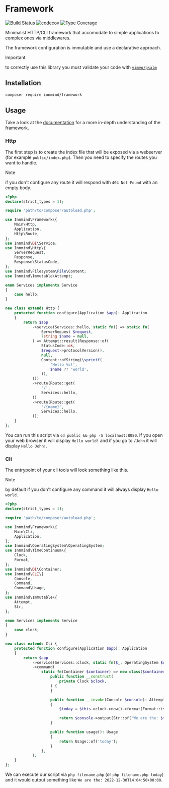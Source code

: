 # Framework

[![Build Status](https://github.com/Innmind/Framework/workflows/CI/badge.svg?branch=main)](https://github.com/Innmind/Framework/actions?query=workflow%3ACI)
[![codecov](https://codecov.io/gh/Innmind/Framework/branch/develop/graph/badge.svg)](https://codecov.io/gh/Innmind/Framework)
[![Type Coverage](https://shepherd.dev/github/Innmind/Framework/coverage.svg)](https://shepherd.dev/github/Innmind/Framework)

Minimalist HTTP/CLI framework that accomodate to simple applications to complex ones via middlewares.

The framework configuration is immutable and use a declarative approach.

> [!IMPORTANT]
> to correctly use this library you must validate your code with [`vimeo/psalm`](https://packagist.org/packages/vimeo/psalm)

## Installation

```sh
composer require innmind/framework
```

## Usage

Take a look at the [documentation](docs/) for a more in-depth understanding of the framework.

### Http

The first step is to create the index file that will be exposed via a webserver (for example `public/index.php`). Then you need to specify the routes you want to handle.

> [!NOTE]
> if you don't configure any route it will respond with `404 Not Found` with an empty body.

```php
<?php
declare(strict_types = 1);

require 'path/to/composer/autoload.php';

use Innmind\Framework\{
    Main\Http,
    Application,
    Http\Route,
};
use Innmind\DI\Service;
use Innmind\Http\{
    ServerRequest,
    Response,
    Response\StatusCode,
};
use Innmind\Filesystem\File\Content;
use Innmind\Immutable\Attempt;

enum Services implements Service
{
    case hello;
}

new class extends Http {
    protected function configure(Application $app): Application
    {
        return $app
            ->service(Services::hello, static fn() => static fn(
                ServerRequest $request,
                ?string $name = null,
            ) => Attempt::result(Response::of(
                StatusCode::ok,
                $request->protocolVersion(),
                null,
                Content::ofString(\sprintf(
                    'Hello %s!',
                    $name ?? 'world',
                )),
            )))
            ->route(Route::get(
                '/',
                Services::hello,
            ))
            ->route(Route::get(
                '/{name}',
                Services::hello,
            ));
    }
};
```

You can run this script via `cd public && php -S localhost:8080`. If you open your web browser it will display `Hello world!` and if you go to `/John` it will display `Hello John!`.

### Cli

The entrypoint of your cli tools will look something like this.

> [!NOTE]
> by default if you don't configure any command it will always display `Hello world`.

```php
<?php
declare(strict_types = 1);

require 'path/to/composer/autoload.php';

use Innmind\Framework\{
    Main\Cli,
    Application,
};
use Innmind\OperatingSystem\OperatingSystem;
use Innmind\TimeContinuum\{
    Clock,
    Format,
};
use Innmind\DI\Container;
use Innmind\CLI\{
    Console,
    Command,
    Command\Usage,
};
use Innmind\Immutable\{
    Attempt,
    Str,
};

enum Services implements Service
{
    case clock;
}

new class extends Cli {
    protected function configure(Application $app): Application
    {
        return $app
            ->service(Services::clock, static fn($_, OperatingSystem $os) => $os->clock())
            ->command(
                static fn(Container $container) => new class($container(Services::clock)) implements Command {
                    public function __construct(
                        private Clock $clock,
                    ) {
                    }

                    public function __invoke(Console $console): Attempt
                    {
                        $today = $this->clock->now()->format(Format::iso8601());

                        return $console->output(Str::of("We are the: $today\n"));
                    }

                    public function usage(): Usage
                    {
                        return Usage::of('today');
                    }
                },
            );
    }
};
```

We can execute our script via `php filename.php` (or `php filename.php today`) and it would output something like `We are the: 2022-12-30T14:04:50+00:00`.
